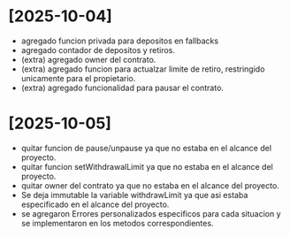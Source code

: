 # [2025-10-04]

- agregado funcion privada para depositos en fallbacks
- agregado contador de depositos y retiros.
- (extra) agregado owner del contrato.
- (extra) agregado funcion para actualzar limite de retiro, restringido unicamente para el propietario.
- (extra) agregado funcionalidad para pausar el contrato.


# [2025-10-05]

- quitar funcion de pause/unpause ya que no estaba en el alcance del proyecto.
- quitar funcion setWithdrawalLimit ya que no estaba en el alcance del proyecto.
- quitar owner del contrato ya que no estaba en el alcance del proyecto.
- Se deja immutable la variable withdrawLimit ya que asi estaba especificado en el alcance del proyecto.
- se agregaron Errores personalizados especificos para cada situacion y se implementaron en los metodos correspondientes.